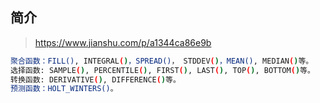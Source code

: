 ## 简介

>https://www.jianshu.com/p/a1344ca86e9b



```bash
聚合函数：FILL(), INTEGRAL()，SPREAD()， STDDEV()，MEAN(), MEDIAN()等。
选择函数: SAMPLE(), PERCENTILE(), FIRST(), LAST(), TOP(), BOTTOM()等。
转换函数: DERIVATIVE(), DIFFERENCE()等。
预测函数：HOLT_WINTERS()。
```
